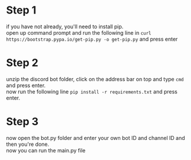 # Step 1
if you have not already, you'll need to install pip.  
open up command prompt and run the following line in `curl https://bootstrap.pypa.io/get-pip.py -o get-pip.py` and press enter  


# Step 2
unzip the discord bot folder, click on the address bar on top and type `cmd` and press enter.  
now run the following line `pip install -r requirements.txt` and press enter.   

# Step 3
now open the bot.py folder and enter your own bot ID and channel ID and then you're done.  
now you can run the main.py file
